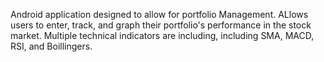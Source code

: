 Android application designed to allow for portfolio Management. ALlows users to enter, track, and graph their portfolio's performance in the stock market. Multiple technical indicators are including, including SMA, MACD, RSI, and Boillingers.
